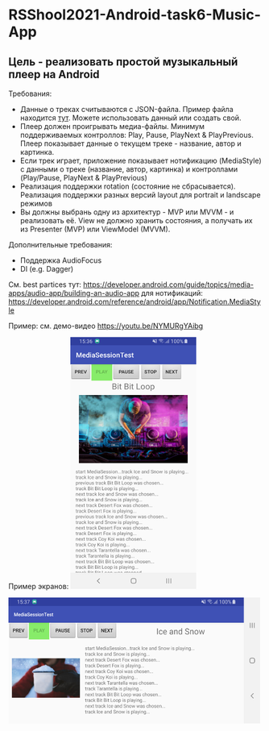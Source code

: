 # RSShool2021-Android-task6-Music-App

## Цель - реализовать простой музыкальный плеер на Android

Требования:
- Данные о треках считываются с JSON-файла. Пример файла находится [тут](data/playlist.json). Можете использовать данный или создать свой.
- Плеер должен проигрывать медиа-файлы. Минимум поддерживаемых контроллов: Play, Pause, PlayNext & PlayPrevious. Плеер показывает данные о текущем треке - название, автор и картинка.
- Если трек играет, приложение показывает нотификацию (MediaStyle) с данными о треке (название, автор, картинка) и контроллами (Play/Pause, PlayNext & PlayPrevious)
- Реализация поддержки rotation (состояние не сбрасывается). Реализация поддержки разных версий layout для portrait и landscape режимов
- Вы должны выбрань одну из архитектур - MVP или MVVM - и реализовать её. View не должно хранить состояния, а получать их из Presenter (MVP) или ViewModel (MVVM). 

Дополнительные требования:
- Поддержка AudioFocus
- DI (e.g. Dagger)

См. best partices тут: https://developer.android.com/guide/topics/media-apps/audio-app/building-an-audio-app
для нотификаций: https://developer.android.com/reference/android/app/Notification.MediaStyle

Пример: см. демо-видео https://youtu.be/NYMURgYAibg

Пример экранов:
<img alt="quiz app" src="/img/port_1.png" width="250" height="500" />

<img alt="quiz app" src="/img/land_1.png" width="500" height="250" />
